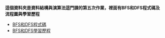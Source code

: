 **這個資料夾是資料結構與演算法這門課的第五次作業，裡面有BFS和DFS程式碼及流程圖與學習歷程**
* [BFS和DFS程式碼](https://github.com/jason880111/My-learning-note/blob/master/HW5/BFS_06170229.py)
* [BFS和DFS學習歷程](https://github.com/jason880111/My-learning-note/blob/master/HW5/BFS%E8%88%87DFS%E6%B5%81%E7%A8%8B%E5%9C%96%E3%80%81%E7%A8%8B%E5%BC%8F%E7%A2%BC%E5%AD%B8%E7%BF%92%E6%AD%B7%E7%A8%8B%E8%88%87BFS%E8%88%87DFS%E5%8E%9F%E7%90%86%E8%88%87%E6%AF%94%E8%BC%83.md)
